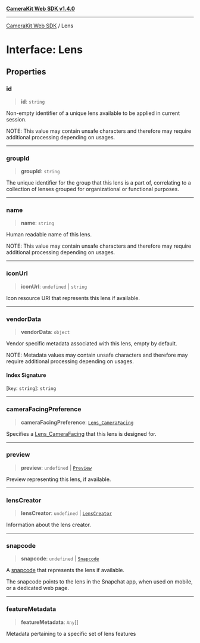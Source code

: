 [**CameraKit Web SDK v1.4.0**](../README.md)

***

[CameraKit Web SDK](../globals.md) / Lens

# Interface: Lens

## Properties

### id

> **id**: `string`

Non-empty identifier of a unique lens available to be applied in current session.

NOTE: This value may contain unsafe characters
and therefore may require additional processing depending on usages.

***

### groupId

> **groupId**: `string`

The unique identifier for the group that this lens is a part of,
correlating to a collection of lenses grouped for organizational or functional purposes.

***

### name

> **name**: `string`

Human readable name of this lens.

NOTE: This value may contain unsafe characters
and therefore may require additional processing depending on usages.

***

### iconUrl

> **iconUrl**: `undefined` \| `string`

Icon resource URI that represents this lens if available.

***

### vendorData

> **vendorData**: `object`

Vendor specific metadata associated with this lens, empty by default.

NOTE: Metadata values may contain unsafe characters
and therefore may require additional processing depending on usages.

#### Index Signature

 \[`key`: `string`\]: `string`

***

### cameraFacingPreference

> **cameraFacingPreference**: [`Lens_CameraFacing`](../enumerations/Lens_CameraFacing.md)

Specifies a [Lens_CameraFacing](../enumerations/Lens_CameraFacing.md) that this lens is designed for.

***

### preview

> **preview**: `undefined` \| [`Preview`](Preview.md)

Preview representing this lens, if available.

***

### lensCreator

> **lensCreator**: `undefined` \| [`LensCreator`](LensCreator.md)

Information about the lens creator.

***

### snapcode

> **snapcode**: `undefined` \| [`Snapcode`](Snapcode.md)

A [snapcode](https://scan.snapchat.com/snapcodes) that represents the lens if available.

The snapcode points to the lens in the Snapchat app, when used on mobile, or a dedicated web page.

***

### featureMetadata

> **featureMetadata**: `Any`[]

Metadata pertaining to a specific set of lens features
